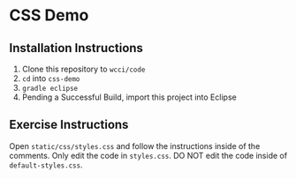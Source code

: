 # CSS Demo

## Installation Instructions

1. Clone this repository to `wcci/code`
1. `cd` into `css-demo`
1. `gradle eclipse`
1. Pending a Successful Build, import this project into Eclipse

## Exercise Instructions

Open `static/css/styles.css` and follow the instructions inside of the comments. Only edit the code in `styles.css`. DO NOT edit the code inside of `default-styles.css`.